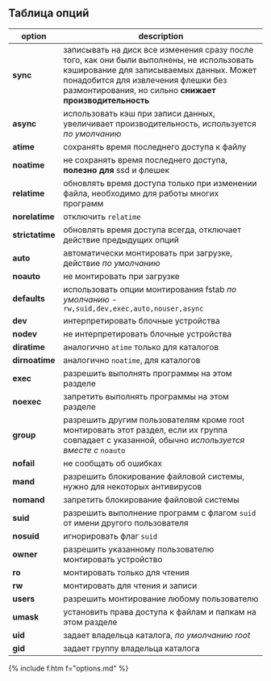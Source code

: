 ## Таблица опций

option | description
--- | ---
**sync** | записывать на диск все изменения сразу после того, как они были выполнены, не использовать кэширование для записываемых данных. Может понадобится для извлечения флешки без размонтирования, но сильно **снижает производительность**
**async** | использовать кэш при записи данных, увеличивает производительность, используется _по умолчанию_
**atime** | сохранять время последнего доступа к файлу
**noatime** | не сохранять время последнего доступа, **полезно для** ssd и флешек
**relatime** | обновлять время доступа только при изменении файла, необходимо для работы многих программ
**norelatime** | отключить `relatime`
**strictatime** | обновлять время доступа всегда, отключает действие предыдущих опций
**auto** | автоматически монтировать при загрузке, действие _по умолчанию_
**noauto** | не монтировать при загрузке
**defaults** | использовать опции монтирования fstab _по умолчанию_ - `rw,suid,dev,exec,auto,nouser,async`
**dev** | интерпретировать блочные устройства
**nodev** | не интерпретировать блочные устройства
**diratime** | аналогично `atime` только для каталогов
**dirnoatime** | аналогично `noatime`, для каталогов
**exec** | разрешить выполнять программы на этом разделе
**noexec** | запретить выполнять программы на этом разделе
**group** | разрешить другим пользователям кроме root монтировать этот раздел, если их группа совпадает с указанной, обычно _используется вместе с_ `noauto`
**nofail** | не сообщать об ошибках
**mand** | разрешить блокирование файловой системы, нужно для некоторых антивирусов
**nomand** | запретить блокирование файловой системы
**suid** | разрешить выполнение программ с флагом `suid` от имени другого пользователя
**nosuid** | игнорировать флаг `suid`
**owner** | разрешить указанному пользователю монтировать устройство
**ro** | монтировать только для чтения
**rw** | монтировать для чтения и записи
**users** | разрешить монтирование любому пользователю
**umask** | установить права доступа к файлам и папкам на этом разделе
**uid** | задает владельца каталога, _по умолчанию root_
**gid** | задает группу владельца каталога

{% include f.htm f="options.md" %}